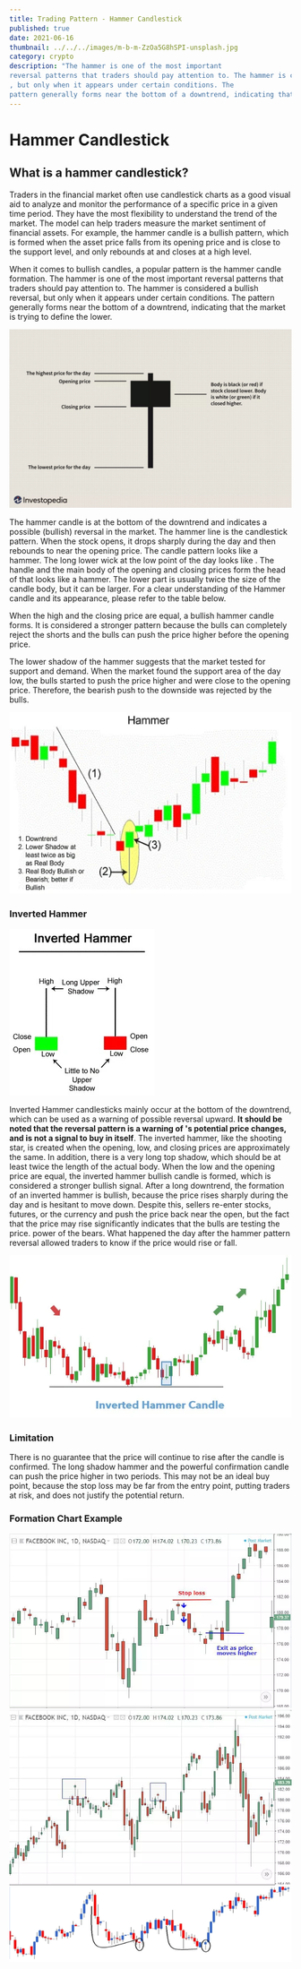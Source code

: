 ```yaml
---
title: Trading Pattern - Hammer Candlestick
published: true
date: 2021-06-16
thumbnail: ../../../images/m-b-m-ZzOa5G8hSPI-unsplash.jpg
category: crypto
description: "The hammer is one of the most important
reversal patterns that traders should pay attention to. The hammer is considered a bullish reversal from
, but only when it appears under certain conditions. The
pattern generally forms near the bottom of a downtrend, indicating that the market is trying to define the lower"
---
```


# Hammer Candlestick

## What is a hammer candlestick?

Traders in the financial market
often use candlestick charts as a good visual aid to analyze and monitor the performance of a specific price
in a given time period. They have the most flexibility to understand the
trend of the market. The model can help traders measure the market sentiment of
financial assets. For example, the hammer candle is a bullish
pattern, which is formed when the asset price falls from its opening price and is close to the support level, and only rebounds at
and closes at a high level.

When it comes to bullish candles, a popular pattern is the
hammer candle formation. The hammer is one of the most important
reversal patterns that traders should pay attention to. The hammer is considered a bullish reversal, but only when it appears under certain conditions. The
pattern generally forms near the bottom of a downtrend, indicating that the market is trying to define the lower.

![Hammer Signal](../../../images/hammer-candle-stick.webp "Image by Julie Bang © Investopedia 2019")

The hammer candle is at the bottom of the downtrend and
indicates a possible (bullish) reversal in the market. The hammer line is the
candlestick pattern. When the stock opens, it drops sharply during the day and then
rebounds to near the opening price. The
candle pattern looks like a hammer. The long lower wick at the low point of the day looks like
. The handle and the main body of the opening and closing prices form the head of
that looks like a hammer. The lower part is usually twice the size of the
candle body, but it can be larger. For a clear understanding of the Hammer
candle and its appearance, please refer to the table below.

When the high and the closing price are equal, a bullish hammer candle forms. It is considered a stronger pattern because the
bulls can completely reject the shorts and the bulls can push the price higher
before the opening price.

The lower shadow of the hammer suggests that the market tested
for support and demand. When the market found the support area of the day low, the bulls started to push the price higher and
were close to the opening price. Therefore, the bearish push to the downside was rejected by the bulls.

![Hammer Signal](../../../images/hammer2.webp "Image source nirmalbang")

### Inverted Hammer

![Inverted Hammer Signal](../../../images/hammer3.webp "Image source nirmalbang")

Inverted Hammer candlesticks mainly occur at the bottom of the
downtrend, which can be used as a warning of possible reversal upward.
**It should be noted that the reversal pattern is a warning of
's potential price changes, and is not a signal to buy in itself**. The
inverted hammer, like the shooting star, is created when the opening, low, and closing prices are approximately the same. In addition, there is a very long top shadow, which should be at least twice the length of the actual
body. When the low and the opening price are equal, the
inverted hammer bullish candle is formed, which is considered a stronger bullish signal.
After a long downtrend, the formation of an inverted hammer
is bullish, because the price rises
sharply during the day and is hesitant to move down. Despite this, sellers re-enter stocks, futures,
or the currency and push the price back near the open, but the fact that the price may rise significantly indicates that the bulls are testing the price. power of the
bears. What happened the day after the
hammer pattern reversal allowed traders to know if the price would rise or fall.

![Inverted Hammer Formation](../../../images/hammer4.webp "Image source nirmalbang")

### Limitation

There is no guarantee that the price will continue to rise
after the candle is confirmed. The long shadow hammer and the powerful
confirmation candle can push the price higher in two periods.
This may not be an ideal buy point, because the stop loss may be far from the entry point, putting traders at risk, and does not justify the potential return.

### Formation Chart Example

![ Hammer Fomation 1](../../../images/hanging_man_trade_strategy-5bfd934f46e0fb00518666ed.webp "image source investopedia")
![ Hammer Fomation 2](../../../images/hanging_man_candlestick_chart_example-5bfd9351c9e77c0051c1a728.webp "image source investopedia")
![ Hammer Fomation 3](../../../images/M2.webp "image source zerodha")
